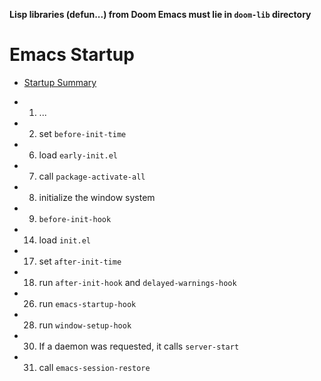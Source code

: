 **Lisp libraries (defun...) from Doom Emacs must lie in ``doom-lib`` directory**

# Emacs Startup

- [Startup Summary](https://www.gnu.org/software/emacs/manual/html_node/elisp/Startup-Summary.html#Startup-Summary)

-  1. ...
-  2. set `before-init-time`
-  6. load `early-init.el`
-  7. call `package-activate-all`
-  8. initialize the window system
-  9. `before-init-hook`
- 14. load `init.el`
- 17. set `after-init-time`
- 18. run `after-init-hook` and `delayed-warnings-hook`
- 26. run `emacs-startup-hook`
- 28. run `window-setup-hook`
- 30. If a daemon was requested, it calls `server-start`
- 31. call `emacs-session-restore`
